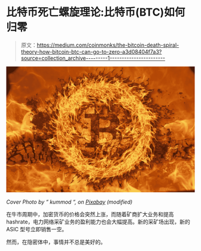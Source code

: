 # 比特币死亡螺旋理论:比特币(BTC)如何归零

> 原文：<https://medium.com/coinmonks/the-bitcoin-death-spiral-theory-how-bitcoin-btc-can-go-to-zero-a3d08404f7a3?source=collection_archive---------1----------------------->

![](img/24ae9af62f897d423da69c5b7badf112.png)

*Cover Photo by “ kummod “, on* [*Pixabay*](https://pixabay.com/photos/fire-wood-fire-flame-burn-brand-171229/) *(modified)*

在牛市周期中，加密货币的价格会突然上涨，而随着矿商扩大业务和提高 hashrate，电力网络采矿业务的盈利能力也会大幅提高。新的采矿场出现，新的 ASIC 型号立即销售一空。

然而，在隐密体中，事情并不总是美好的。